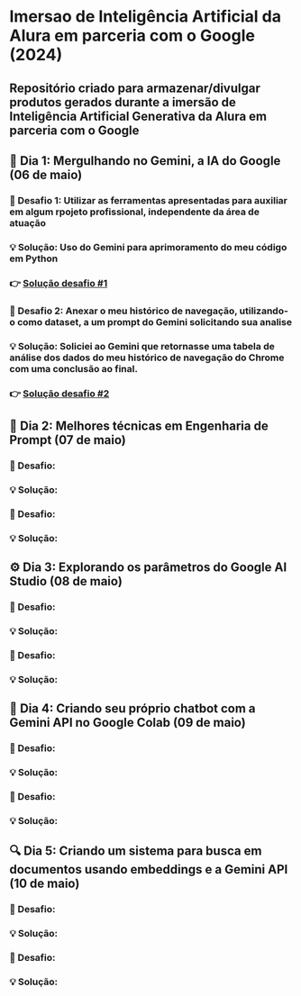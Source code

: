 # Imersao de Inteligência Artificial da Alura em parceria com o Google (2024)

## Repositório criado para armazenar/divulgar produtos gerados durante a imersão de Inteligência Artificial Generativa da Alura em parceria com o Google
###

## 🤿 Dia 1: Mergulhando no Gemini, a IA do Google (06 de maio)
### 🧩 Desafio 1: Utilizar as ferramentas apresentadas para auxiliar em algum rpojeto profissional, independente da área de atuação 
### 💡 Solução: Uso do Gemini para aprimoramento do meu código em Python
### 👉 [Solução desafio #1](https://github.com/Ravine28/imersao_Alura_IA_Google/blob/main/aula01-desafio01)
### 🧩 Desafio 2: Anexar o meu histórico de navegação, utilizando-o como dataset, a um prompt do Gemini solicitando sua analise
### 💡 Solução: Soliciei ao Gemini que retornasse uma tabela de análise dos dados do meu histórico de navegação do Chrome com uma conclusão ao final.
### 👉 [Solução desafio #2](https://github.com/Ravine28/imersao_Alura_IA_Google/blob/main/aula01-desafio02)

## 🧠 Dia 2: Melhores técnicas em Engenharia de Prompt (07 de maio)
### 🧩 Desafio:
### 💡 Solução:
### 🧩 Desafio:
### 💡 Solução:
###

## ⚙️ Dia 3: Explorando os parâmetros do Google AI Studio (08 de maio)
### 🧩 Desafio:
### 💡 Solução:
### 🧩 Desafio:
### 💡 Solução:
###

## 💬 Dia 4: Criando seu próprio chatbot com a Gemini API no Google Colab (09 de maio)
### 🧩 Desafio:
### 💡 Solução:
### 🧩 Desafio:
### 💡 Solução:
###

## 🔍 Dia 5: Criando um sistema para busca em documentos usando embeddings e a Gemini API (10 de maio)
### 🧩 Desafio:
### 💡 Solução:
### 🧩 Desafio:
### 💡 Solução:
###
